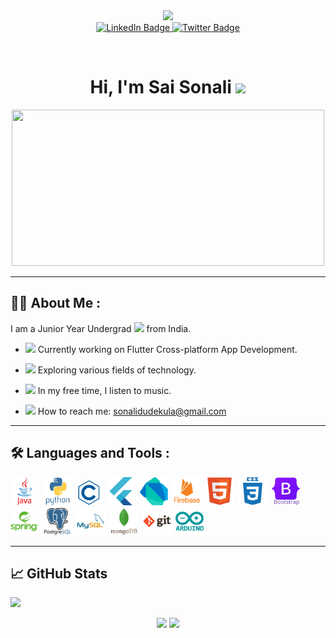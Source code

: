 <div id="header" align="center">
  <img src="https://media.giphy.com/media/paTz7UZbPfTZFRYnnB/giphy.gif" width="125"/>
</div>
<div id="badges" align="center">
  <a href="https://www.linkedin.com/in/sai-sonali-63a402195/">
    <img src="https://img.shields.io/badge/LinkedIn-blue?style=for-the-badge&logo=linkedin&logoColor=white" alt="LinkedIn Badge"/>
  </a>
  <a href="https://twitter.com/saisonali_d">
    <img src="https://img.shields.io/badge/Twitter-blue?style=for-the-badge&logo=twitter&logoColor=white" alt="Twitter Badge"/>
  </a>
</div>
<p align="center"><img src="https://komarev.com/ghpvc/?username=sonali-dudekula&style=flat-square&color=red" alt="" width="95"/>
<h1 align="center">
   Hi, I'm Sai Sonali
  <img src="https://media.giphy.com/media/hvRJCLFzcasrR4ia7z/giphy.gif" width="30px"/>
</h1>
<div align="center">
  <img src="https://media.giphy.com/media/L1R1tvI9svkIWwpVYr/giphy.gif" width="500" height="250"/>
</div>

---

## :woman_technologist: About Me :
I am a Junior Year Undergrad <img src="https://media.giphy.com/media/iDySIfR42zbXnag4mx/giphy.gif" width="25"> from India.

- <img src="https://media.giphy.com/media/NgurY1o4z080Jfoyzw/giphy.gif" width="25"> Currently working on Flutter Cross-platform App Development.

- <img src="https://media.giphy.com/media/WUlplcMpOCEmTGBtBW/giphy.gif" width="25"> Exploring various fields of technology. 

- <img src="https://media.giphy.com/media/5QKndleQPghSYfYrS5/giphy.gif" width="25"> In my free time, I listen to music.

- <img src="https://media.giphy.com/media/Q5pH4UmOiQciITstXU/giphy.gif" width="25"> How to reach me: sonalidudekula@gmail.com

---

## :hammer_and_wrench: Languages and Tools :
<div>
  <img src="https://github.com/devicons/devicon/blob/master/icons/java/java-original-wordmark.svg" title="Java" alt="Java" width="45" height="45"/>&nbsp;
  <img src="https://github.com/devicons/devicon/blob/master/icons/python/python-original-wordmark.svg" title="Python" alt="python" width="45" height="45"/>&nbsp;
  <img src="https://github.com/devicons/devicon/blob/master/icons/c/c-line.svg" title"C" alt="C" width="40" height="40"/>&nbsp;
  <img src="https://github.com/devicons/devicon/blob/master/icons/flutter/flutter-original.svg" title="Flutter" alt="Flutter" width="45" height="45"/>&nbsp;
  <img src="https://github.com/devicons/devicon/blob/master/icons/dart/dart-original.svg" title="Dart" alt="Dart" width="45" height="45"/>&nbsp;
  <img src="https://github.com/devicons/devicon/blob/master/icons/firebase/firebase-plain-wordmark.svg" title="Firebase" alt="Firebase" width="45" height="45"/>&nbsp;
  <img src="https://github.com/devicons/devicon/blob/master/icons/html5/html5-original.svg" title="HTML5" alt="HTML" width="45" height="45"/>&nbsp;
  <img src="https://github.com/devicons/devicon/blob/master/icons/css3/css3-plain-wordmark.svg"  title="CSS3" alt="CSS" width="45" height="45"/>&nbsp;
  <img src="https://github.com/devicons/devicon/blob/master/icons/bootstrap/bootstrap-original-wordmark.svg" title="Bootstrap" alt="Bootstrap" width="45" height="45"/>&nbsp;
  <img src="https://github.com/devicons/devicon/blob/master/icons/spring/spring-original-wordmark.svg" title="Spring" alt="Spring" width="45" height="45"/>&nbsp;
  <img src="https://github.com/devicons/devicon/blob/master/icons/postgresql/postgresql-original-wordmark.svg" title="postgresql"  alt="postgresql" width="45" height="45"/>&nbsp;
  <img src="https://github.com/devicons/devicon/blob/master/icons/mysql/mysql-original-wordmark.svg" title="MySQL"  alt="MySQL" width="45" height="45"/>&nbsp;
  <img src="https://github.com/devicons/devicon/blob/master/icons/mongodb/mongodb-original-wordmark.svg" title="MongoDB" alt="MongoDB" width="45" height="45"/>&nbsp;
  <img src="https://github.com/devicons/devicon/blob/master/icons/git/git-original-wordmark.svg" title="Git" alt="Git" width="45" height="45"/>&nbsp;
  <img src="https://github.com/devicons/devicon/blob/master/icons/arduino/arduino-original-wordmark.svg" title="Arduino" alt="Arduino" width="45" height="45"/>&nbsp;
</div>

---

## 📈 GitHub Stats
![](https://activity-graph.herokuapp.com/graph?username=sonali-dudekula&theme=dracula&hide_border=true)
<p align="center">
<img height="180em" src="https://github-readme-stats.vercel.app/api?username=sonali-dudekula&amp;show_icons=true&amp;theme=dracula&amp;include_all_commits=true&amp;count_private=true" style="max-width:100%;">

<img height="180em" style="max-width:100%;" src="https://github-readme-streak-stats.herokuapp.com?user=sonali-dudekula&theme=dracula">
</p>


















<!--https://media.giphy.com/media/dWesBcTLavkZuG35MI/giphy.gif
https://media.giphy.com/media/SWoSkN6DxTszqIKEqv/giphy.gif
https://media.giphy.com/media/hpXdHPfFI5wTABdDx9/giphy.gif
https://media.giphy.com/media/h408T6Y5GfmXBKW62l/giphy.gif
https://media.giphy.com/media/L1R1tvI9svkIWwpVYr/giphy.gif

https://media.giphy.com/media/PdrdfTTrlANszSLYNA/giphy.gif
https://media.giphy.com/media/LRIVkygJ5CID6IEMes/giphy.gif
https://media.giphy.com/media/dUYiHLvd7RHYDGpWoX/giphy.gif
https://media.giphy.com/media/VDdh2wgmzsXAc7FCd7/giphy.gif
https://media.giphy.com/media/WUlplcMpOCEmTGBtBW/giphy.gif




https://media.giphy.com/media/iDySIfR42zbXnag4mx/giphy.gif

https://media.giphy.com/media/M8uQPiLt80xeMhP2dI/giphy.gif

https://media.giphy.com/media/onmWTi6M3SikcnI82V/giphy.gif































<!--# SAI SONALI
## Hi there 👋
#### I am Sai Sonali. I am familiar with frontend web development, python, and machine learning. I am an opensource enthusiastic. I am always passionate in exploring and learning new technologies. Tech enthusiastic.


- 🔭 I’m currently working on frontend web development.
- 🌱 I’m currently learning ML.
- 👯 I’m looking to collaborate on opensource projects. 
- 🤔 I’m looking for help with internships.
- 💬 Ask me about python, web development, machine learning.
- 📫 How to reach me: sonalisai.1012@gmail.com
- 😄 Pronouns: She/Her.
- ⚡ Fun fact: Love listening to music.

<!--
**sonali-dudekula/sonali-dudekula** is a ✨ _special_ ✨ repository because its `README.md` (this file) appears on your GitHub profile.

Here are some ideas to get you started:

- 🔭 I’m currently working on ...
- 🌱 I’m currently learning ...
- 👯 I’m looking to collaborate on ...
- 🤔 I’m looking for help with ...
- 💬 Ask me about ...
- 📫 How to reach me: ...
- 😄 Pronouns: ...
- ⚡ Fun fact: ...
-->
